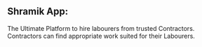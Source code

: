 ## Shramik App:
The Ultimate Platform to hire labourers from trusted Contractors. Contractors can find appropriate work suited for their Labourers.
